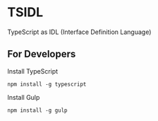 # TSIDL
TypeScript as IDL (Interface Definition Language)

## For Developers

Install TypeScript

    npm install -g typescript

Install Gulp

    npm install -g gulp